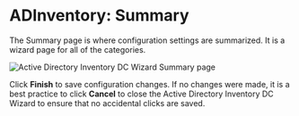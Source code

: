 # ADInventory: Summary

The Summary page is where configuration settings are summarized. It is a wizard page for all of the
categories.

![Active Directory Inventory DC Wizard Summary page](/img/product_docs/accessanalyzer/11.6/admin/datacollector/adinventory/summary.webp)

Click **Finish** to save configuration changes. If no changes were made, it is a best practice to
click **Cancel** to close the Active Directory Inventory DC Wizard to ensure that no accidental
clicks are saved.
